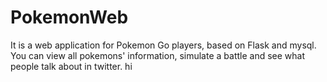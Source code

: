 # PokemonWeb
It is a web application for Pokemon Go players, based on Flask and mysql. You can view all pokemons' information, simulate a battle and see what people talk about in twitter.
hi
